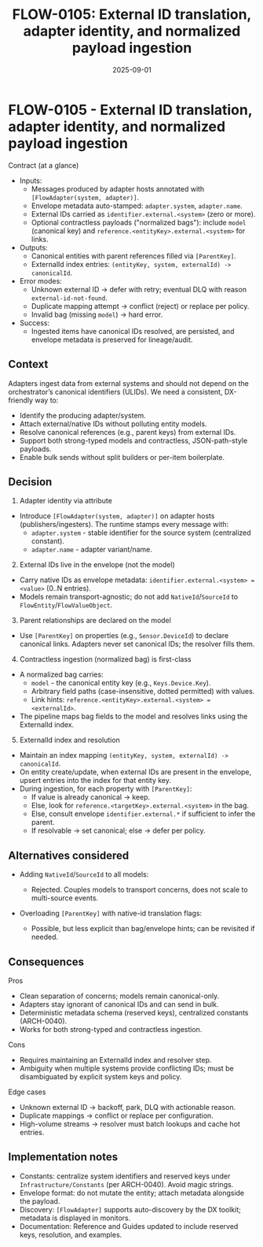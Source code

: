 ﻿---
title: "FLOW-0105: External ID translation, adapter identity, and normalized payload ingestion"
status: Accepted
date: 2025-09-01
related:
  - ARCH-0040-config-and-constants-naming.md
  - FLOW-0101-bindings-canonical-ids-and-vo-ingest.md
  - FLOW-0104-ulid-primary-id-and-canonical-id.md
---

# FLOW-0105 - External ID translation, adapter identity, and normalized payload ingestion

Contract (at a glance)

- Inputs:
  - Messages produced by adapter hosts annotated with `[FlowAdapter(system, adapter)]`.
  - Envelope metadata auto-stamped: `adapter.system`, `adapter.name`.
  - External IDs carried as `identifier.external.<system>` (zero or more).
  - Optional contractless payloads ("normalized bags"): include `model` (canonical key) and `reference.<entityKey>.external.<system>` for links.
- Outputs:
  - Canonical entities with parent references filled via `[ParentKey]`.
  - ExternalId index entries: `(entityKey, system, externalId) -> canonicalId`.
- Error modes:
  - Unknown external ID → defer with retry; eventual DLQ with reason `external-id-not-found`.
  - Duplicate mapping attempt → conflict (reject) or replace per policy.
  - Invalid bag (missing `model`) → hard error.
- Success:
  - Ingested items have canonical IDs resolved, are persisted, and envelope metadata is preserved for lineage/audit.

## Context

Adapters ingest data from external systems and should not depend on the orchestrator’s canonical identifiers (ULIDs). We need a consistent, DX-friendly way to:

- Identify the producing adapter/system.
- Attach external/native IDs without polluting entity models.
- Resolve canonical references (e.g., parent keys) from external IDs.
- Support both strong-typed models and contractless, JSON-path-style payloads.
- Enable bulk sends without split builders or per-item boilerplate.

## Decision

1. Adapter identity via attribute

- Introduce `[FlowAdapter(system, adapter)]` on adapter hosts (publishers/ingesters). The runtime stamps every message with:
  - `adapter.system` - stable identifier for the source system (centralized constant).
  - `adapter.name` - adapter variant/name.

2. External IDs live in the envelope (not the model)

- Carry native IDs as envelope metadata: `identifier.external.<system> = <value>` (0..N entries).
- Models remain transport-agnostic; do not add `NativeId`/`SourceId` to `FlowEntity`/`FlowValueObject`.

3. Parent relationships are declared on the model

- Use `[ParentKey]` on properties (e.g., `Sensor.DeviceId`) to declare canonical links. Adapters never set canonical IDs; the resolver fills them.

4. Contractless ingestion (normalized bag) is first-class

- A normalized bag carries:
  - `model` - the canonical entity key (e.g., `Keys.Device.Key`).
  - Arbitrary field paths (case-insensitive, dotted permitted) with values.
  - Link hints: `reference.<entityKey>.external.<system> = <externalId>`.
- The pipeline maps bag fields to the model and resolves links using the ExternalId index.

5. ExternalId index and resolution

- Maintain an index mapping `(entityKey, system, externalId) -> canonicalId`.
- On entity create/update, when external IDs are present in the envelope, upsert entries into the index for that entity key.
- During ingestion, for each property with `[ParentKey]`:
  - If value is already canonical → keep.
  - Else, look for `reference.<targetKey>.external.<system>` in the bag.
  - Else, consult envelope `identifier.external.*` if sufficient to infer the parent.
  - If resolvable → set canonical; else → defer per policy.

## Alternatives considered

- Adding `NativeId`/`SourceId` to all models:

  - Rejected. Couples models to transport concerns, does not scale to multi-source events.

- Overloading `[ParentKey]` with native-id translation flags:
  - Possible, but less explicit than bag/envelope hints; can be revisited if needed.

## Consequences

Pros

- Clean separation of concerns; models remain canonical-only.
- Adapters stay ignorant of canonical IDs and can send in bulk.
- Deterministic metadata schema (reserved keys), centralized constants (ARCH-0040).
- Works for both strong-typed and contractless ingestion.

Cons

- Requires maintaining an ExternalId index and resolver step.
- Ambiguity when multiple systems provide conflicting IDs; must be disambiguated by explicit system keys and policy.

Edge cases

- Unknown external ID → backoff, park, DLQ with actionable reason.
- Duplicate mappings → conflict or replace per configuration.
- High-volume streams → resolver must batch lookups and cache hot entries.

## Implementation notes

- Constants: centralize system identifiers and reserved keys under `Infrastructure/Constants` (per ARCH-0040). Avoid magic strings.
- Envelope format: do not mutate the entity; attach metadata alongside the payload.
- Discovery: `[FlowAdapter]` supports auto-discovery by the DX toolkit; metadata is displayed in monitors.
- Documentation: Reference and Guides updated to include reserved keys, resolution, and examples.
